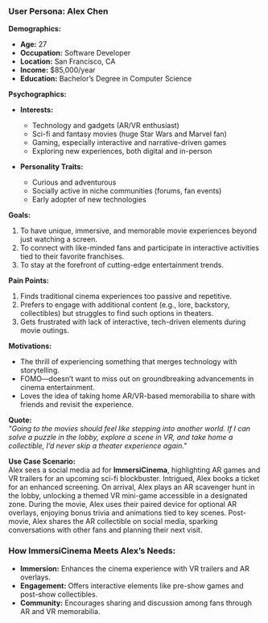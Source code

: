### **User Persona: Alex Chen**

**Demographics:**  
- **Age:** 27  
- **Occupation:** Software Developer  
- **Location:** San Francisco, CA  
- **Income:** $85,000/year  
- **Education:** Bachelor’s Degree in Computer Science  

**Psychographics:**  
- **Interests:**  
  - Technology and gadgets (AR/VR enthusiast)  
  - Sci-fi and fantasy movies (huge Star Wars and Marvel fan)  
  - Gaming, especially interactive and narrative-driven games  
  - Exploring new experiences, both digital and in-person  

- **Personality Traits:**  
  - Curious and adventurous  
  - Socially active in niche communities (forums, fan events)  
  - Early adopter of new technologies  

**Goals:**  
1. To have unique, immersive, and memorable movie experiences beyond just watching a screen.  
2. To connect with like-minded fans and participate in interactive activities tied to their favorite franchises.  
3. To stay at the forefront of cutting-edge entertainment trends.  

**Pain Points:**  
1. Finds traditional cinema experiences too passive and repetitive.  
2. Prefers to engage with additional content (e.g., lore, backstory, collectibles) but struggles to find such options in theaters.  
3. Gets frustrated with lack of interactive, tech-driven elements during movie outings.  

**Motivations:**  
- The thrill of experiencing something that merges technology with storytelling.  
- FOMO—doesn’t want to miss out on groundbreaking advancements in cinema entertainment.  
- Loves the idea of taking home AR/VR-based memorabilia to share with friends and revisit the experience.  

**Quote:**  
*"Going to the movies should feel like stepping into another world. If I can solve a puzzle in the lobby, explore a scene in VR, and take home a collectible, I’d never skip a theater experience again."*  

**Use Case Scenario:**  
Alex sees a social media ad for **ImmersiCinema**, highlighting AR games and VR trailers for an upcoming sci-fi blockbuster. Intrigued, Alex books a ticket for an enhanced screening. On arrival, Alex plays an AR scavenger hunt in the lobby, unlocking a themed VR mini-game accessible in a designated zone. During the movie, Alex uses their paired device for optional AR overlays, enjoying bonus trivia and animations tied to key scenes. Post-movie, Alex shares the AR collectible on social media, sparking conversations with other fans and planning their next visit.  

### **How ImmersiCinema Meets Alex’s Needs:**  
- **Immersion:** Enhances the cinema experience with VR trailers and AR overlays.  
- **Engagement:** Offers interactive elements like pre-show games and post-show collectibles.  
- **Community:** Encourages sharing and discussion among fans through AR and VR memorabilia.